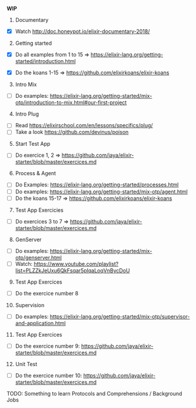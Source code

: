 **WIP**

1) Documentary

- [x] Watch http://doc.honeypot.io/elixir-documentary-2018/

2) Getting started

- [x] Do all examples from 1 to 15 => https://elixir-lang.org/getting-started/introduction.html

- [x] Do the koans 1-15 => https://github.com/elixirkoans/elixir-koans

3) Intro Mix

- [ ] Do examples: https://elixir-lang.org/getting-started/mix-otp/introduction-to-mix.html#our-first-project

4) Intro Plug

- [ ] Read https://elixirschool.com/en/lessons/specifics/plug/
- [ ] Take a look https://github.com/devinus/poison

5) Start Test App

- [ ] Do exercice 1, 2 => https://github.com/jaya/elixir-starter/blob/master/exercices.md

6) Process & Agent

- [ ] Do Examples: https://elixir-lang.org/getting-started/processes.html
- [ ] Do examples: https://elixir-lang.org/getting-started/mix-otp/agent.html
- [ ] Do the koans 15-17 => https://github.com/elixirkoans/elixir-koans

7) Test App Exercicies

- [ ] Do exercices 3 to 7 => https://github.com/jaya/elixir-starter/blob/master/exercices.md

8) GenServer

- [ ] Do examples: https://elixir-lang.org/getting-started/mix-otp/genserver.html
- [ ] Watch: https://www.youtube.com/playlist?list=PLZZkJeUxu6QkFsqar5pIqaLoqVnBycDoU

9) Test App Exercices

- [ ] Do the exercice number 8

10) Supervision

- [ ] Do examples: https://elixir-lang.org/getting-started/mix-otp/supervisor-and-application.html

11) Test App Exercices

- [ ] Do the exercice number 9: https://github.com/jaya/elixir-starter/blob/master/exercices.md

12) Unit Test

- [ ] Do the exercice number 10: https://github.com/jaya/elixir-starter/blob/master/exercices.md

TODO: Something to learn Protocols and Comprehensions / Background Jobs
